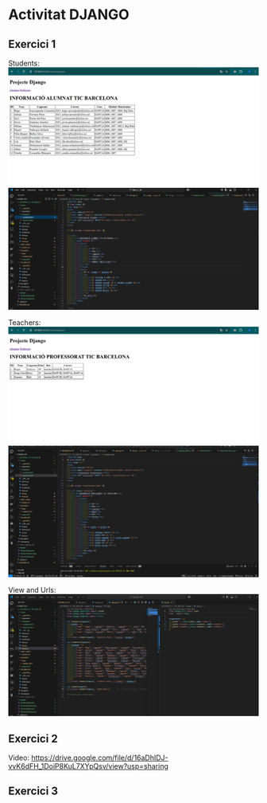 # Activitat DJANGO

## Exercici 1
Students:
![Students app](imatges/StudentsApp.png)
![Students project](imatges/StudentsProject.png)

Teachers:
![Teachers app](imatges/TeachersApp.png)
![Teachers Project](imatges/TeachersProject.png)

View and Urls:
![Views_Urls](imatges/Views_urls.png)

## Exercici 2
Video:
https://drive.google.com/file/d/16aDhIDJ-vvK6dFH_1DoiP8KuL7XYpQsv/view?usp=sharing
## Exercici 3